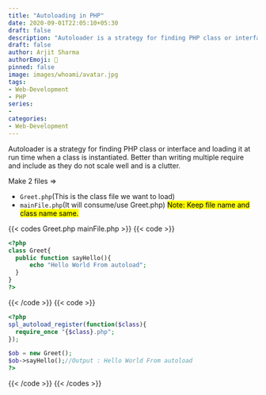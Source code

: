 ```yaml
---
title: "Autoloading in PHP"
date: 2020-09-01T22:05:10+05:30
draft: false
description: "Autoloader is a strategy for finding PHP class or interface and loading it at run time when a class is instantiated. Better than writing multiple require and include as they do not scale well and is a clutter"
draft: false
author: Arjit Sharma
authorEmoji: 🤖
pinned: false
image: images/whoami/avatar.jpg
tags:
- Web-Development
- PHP
series:
- 
categories:
- Web-Development
---
```


Autoloader is a strategy for finding PHP class or interface and loading it at run time when a class is instantiated. Better than writing multiple require and include as they do not scale well and is a clutter.

Make 2 files ⇒ 
- `Greet.php`(This is the class file we want to load) 
- `mainFile.php`(It will consume/use Greet.php)
<mark> Note: Keep file name and class name same. </mark>

{{< codes Greet.php mainFile.php >}}
  {{< code >}}
  ```php
<?php
class Greet{
    public function sayHello(){
        echo "Hello World From autoload";
    }
}
?>
  ```
  {{< /code >}}
  {{< code >}}
  ```php
<?php
spl_autoload_register(function($class){
    require_once "{$class}.php";
});

$ob = new Greet();
$ob->sayHello();//Output : Hello World From autoload
?>

  ```
  {{< /code >}}
{{< /codes >}}